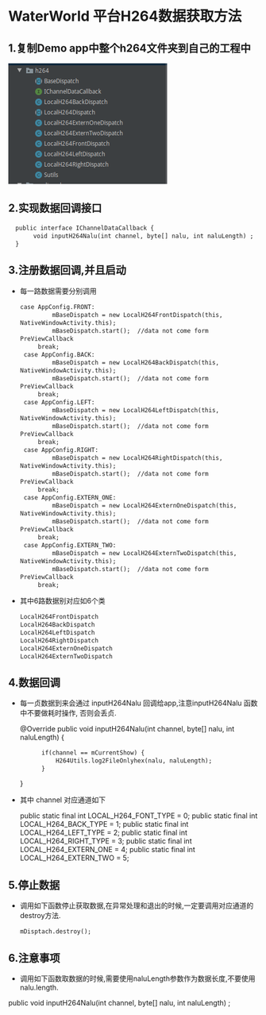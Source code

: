 # WaterWorld 平台H264数据获取方法

## 1.复制Demo app中整个h264文件夹到自己的工程中

![H264 source file](images/h264.png)

## 2.实现数据回调接口

      public interface IChannelDataCallback {
           void inputH264Nalu(int channel, byte[] nalu, int naluLength) ;
      }

## 3.注册数据回调,并且启动
   * 每一路数据需要分别调用

         case AppConfig.FRONT:
                  mBaseDispatch = new LocalH264FrontDispatch(this, NativeWindowActivity.this);
                  mBaseDispatch.start();  //data not come form PreViewCallback
              break;
          case AppConfig.BACK:
                  mBaseDispatch = new LocalH264BackDispatch(this, NativeWindowActivity.this);
                  mBaseDispatch.start();  //data not come form PreViewCallback
              break;
          case AppConfig.LEFT:
                  mBaseDispatch = new LocalH264LeftDispatch(this, NativeWindowActivity.this);
                  mBaseDispatch.start();  //data not come form PreViewCallback
              break;
          case AppConfig.RIGHT:
                  mBaseDispatch = new LocalH264RightDispatch(this, NativeWindowActivity.this);
                  mBaseDispatch.start();  //data not come form PreViewCallback
              break;
          case AppConfig.EXTERN_ONE:
                  mBaseDispatch = new LocalH264ExternOneDispatch(this, NativeWindowActivity.this);
                  mBaseDispatch.start();  //data not come form PreViewCallback
              break;
          case AppConfig.EXTERN_TWO:
                  mBaseDispatch = new LocalH264ExternTwoDispatch(this, NativeWindowActivity.this);
                  mBaseDispatch.start();  //data not come form PreViewCallback
              break;

  * 其中6路数据别对应如6个类


        LocalH264FrontDispatch
        LocalH264BackDispatch
        LocalH264LeftDispatch
        LocalH264RightDispatch
        LocalH264ExternOneDispatch
        LocalH264ExternTwoDispatch


## 4.数据回调
   * 每一贞数据到来会通过 inputH264Nalu 回调给app,注意inputH264Nalu 函数中不要做耗时操作,
   否则会丢贞.

     @Override
      public void inputH264Nalu(int channel, byte[] nalu, int naluLength) {

               if(channel == mCurrentShow) {
                   H264Utils.log2FileOnlyhex(nalu, naluLength);
               }
      }

   * 其中 channel 对应通道如下


      public static final int LOCAL_H264_FONT_TYPE = 0;
      public static final int LOCAL_H264_BACK_TYPE = 1;
      public static final int LOCAL_H264_LEFT_TYPE = 2;
      public static final int LOCAL_H264_RIGHT_TYPE = 3;
      public static final int LOCAL_H264_EXTERN_ONE = 4;
      public static final int LOCAL_H264_EXTERN_TWO = 5;


## 5.停止数据
  * 调用如下函数停止获取数据,在异常处理和退出的时候,一定要调用对应通道的destroy方法.


        mDisptach.destroy();


## 6.注意事项

  * 调用如下函数取数据的时候,需要使用naluLength参数作为数据长度,不要使用nalu.length.


  public void inputH264Nalu(int channel, byte[] nalu, int naluLength) ;
